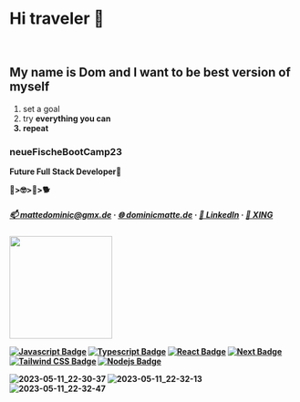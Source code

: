 # Hi traveler 👋
<br>

## My name is Dom and I want to be best version of myself

<ol>
<li> set a goal </li>
<li> try <strong>everything<strong> you can</li>
<li> repeat </li>
</ol>
 
 ### neueFischeBootCamp23
  
<p _italicized text_> Future Full Stack Developer🙏 </p> 


💾>🤓>🌲>🐕

  
<!-- <b>☎️ Contact</b> -->

##### [:mailbox: mattedominic@gmx.de](mailto:mattedominic@gmx.de) · [🌐 dominicmatte.de](https://dominicmatte.de) · [👔 LinkedIn](https://www.linkedin.com/in/dominic-matte) · [💼 XING](https://www.xing.com/profile/Dominic_Matte) 

 
 <img height="180em" src="https://github-readme-stats.vercel.app/api?username=DominicWebDev&show_icons=true&hide_border=true&theme=vue-dark" />

 [![Javascript Badge](https://img.shields.io/badge/-Javascript-F0DB4F?style=for-the-badge&labelColor=black&logo=javascript&logoColor=F0DB4F)](https://github.com/SaschaWebDev?tab=repositories&q=&type=&language=javascript) [![Typescript Badge](https://img.shields.io/badge/-Typescript-007acc?style=for-the-badge&labelColor=black&logo=typescript&logoColor=007acc)](https://github.com/SaschaWebDev?tab=repositories&q=typescript&type=&language=) [![React Badge](https://img.shields.io/badge/-React-61DBFB?style=for-the-badge&labelColor=black&logo=react&logoColor=61DBFB)](https://github.com/SaschaWebDev?tab=repositories&q=react&type=&language=) [![Next Badge](https://img.shields.io/badge/-Nextjs-gray?style=for-the-badge&labelColor=black&logo=next.js&logoColor=white)](https://github.com/SaschaWebDev?tab=repositories&q=next&type=&language=) [![Tailwind CSS Badge](https://img.shields.io/badge/-Tailwindcss-06b6d4?style=for-the-badge&labelColor=black&logo=tailwindcss&logoColor=06b6d4)](https://github.com/SaschaWebDev?tab=repositories&q=tailwindcss&type=&language=) [![Nodejs Badge](https://img.shields.io/badge/-Nodejs-3C873A?style=for-the-badge&labelColor=black&logo=node.js&logoColor=3C873A)](https://github.com/SaschaWebDev?tab=repositories&q=node&type=&language=) <!--[![HTML5 Badge](https://img.shields.io/badge/-HTML5-e44d26?style=for-the-badge&labelColor=black&logo=html5&logoColor=e44d26)](https://github.com/SaschaWebDev?tab=repositories&q=html&type=&language=) [![CSS3 Badge](https://img.shields.io/badge/-CSS3-264de4?style=for-the-badge&labelColor=black&logo=css3&logoColor=264de4)](https://github.com/SaschaWebDev?tab=repositories&q=css&type=&language=) [![GraphQL Badge](https://img.shields.io/badge/-GraphQl-e535ab?style=for-the-badge&labelColor=black&logo=node.js&logoColor=e535ab)](https://github.com/SaschaWebDev?tab=repositories&q=graphql&type=&language=)-->

 
![2023-05-11_22-30-37](https://github.com/DominicWebDev/DominicWebDev/assets/121977778/40ef6d22-b3a0-4b6a-926e-98d0eb59498e=250x250)
![2023-05-11_22-32-13](https://github.com/DominicWebDev/DominicWebDev/assets/121977778/96158eb1-4c98-471a-be5f-facabd88f57f)
![2023-05-11_22-32-47](https://github.com/DominicWebDev/DominicWebDev/assets/121977778/52edee53-2a9a-4512-a24c-879de8a7839e)
